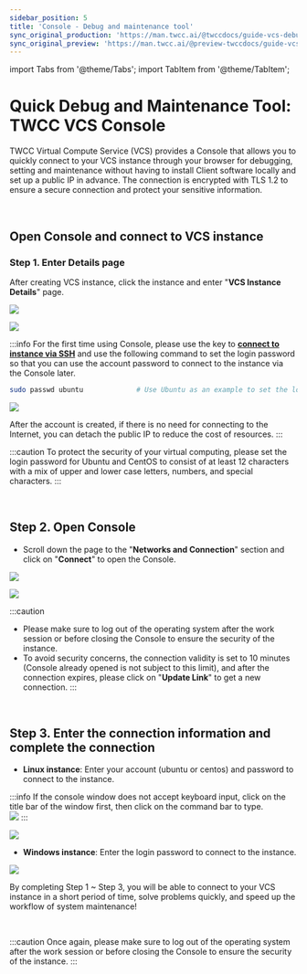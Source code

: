 ```yaml
---
sidebar_position: 5
title: 'Console - Debug and maintenance tool'
sync_original_production: 'https://man.twcc.ai/@twccdocs/guide-vcs-debug-tool-console-en' 
sync_original_preview: 'https://man.twcc.ai/@preview-twccdocs/guide-vcs-debug-tool-console-en' 
---
```


import Tabs from '@theme/Tabs';
import TabItem from '@theme/TabItem';

# Quick Debug and Maintenance Tool: TWCC VCS Console

TWCC Virtual Compute Service (VCS) provides a Console that allows you to quickly connect to your VCS instance through your browser for debugging, setting and maintenance without having to install Client software locally and set up a public IP in advance. The connection is encrypted with TLS 1.2 to ensure a secure connection and protect your sensitive information.

<br/>

## Open Console and connect to VCS instance

### Step 1. Enter Details page

After creating VCS instance, click the instance and enter "**VCS Instance Details**" page.

![](https://cos.twcc.ai/SYS-MANUAL/uploads/upload_8b971dc1af91154b8a8492411b5fe6d7.png)

![](https://cos.twcc.ai/SYS-MANUAL/uploads/upload_db9d8f9e2f69436f3cfc1d1de1b38f4f.png)

:::info
For the first time using Console, please use the key to [**connect to instance via SSH**](https://man.twcc.vip/en/docs/vcs/user-guides/connection/linux/from-windows) and use the following command to set the login password so that you can use the account password to connect to the instance via the Console later.

```bash
sudo passwd ubuntu             # Use Ubuntu as an example to set the login password
```

![](https://cos.twcc.ai/SYS-MANUAL/uploads/upload_a8dc2923f95519849ab536fc51f9a3e7.png)

After the account is created, if there is no need for connecting to the Internet, you can detach the public IP to reduce the cost of resources.
:::

:::caution
To protect the security of your virtual computing, please set the login password for Ubuntu and CentOS to consist of at least 12 characters with a mix of upper and lower case letters, numbers, and special characters.
:::

<br/>

## Step 2. Open Console

- Scroll down the page to the "**Networks and Connection**" section and click on "**Connect**" to open the Console.

![](https://cos.twcc.ai/SYS-MANUAL/uploads/upload_ab961195932f688d806b1f86c871ebaa.png)

![](https://cos.twcc.ai/SYS-MANUAL/uploads/upload_f6eb6c85931b67d7df3cc9b4f33cd494.png)

:::caution
- Please make sure to log out of the operating system after the work session or before closing the Console to ensure the security of the instance.
- To avoid security concerns, the connection validity is set to 10 minutes (Console already opened is not subject to this limit), and after the connection expires, please click on "**Update Link**" to get a new connection.
:::

<br/>

## Step 3. Enter the connection information and complete the connection

- **Linux instance**: Enter your account (ubuntu or centos) and password to connect to the instance.

:::info
If the console window does not accept keyboard input, click on the title bar of the window first, then click on the command bar to type.<br/>
![](https://cos.twcc.ai/SYS-MANUAL/uploads/upload_ad36eed070250abf714112818f6bcea0.gif)
:::

![](https://cos.twcc.ai/SYS-MANUAL/uploads/upload_8522546062af0abbc44e3a9aa49caf90.png)

- **Windows instance**: Enter the login password to connect to the instance.

![](https://cos.twcc.ai/SYS-MANUAL/uploads/upload_d89ac98795067d2f8228480c0f689a21.png)

By completing Step 1 ~ Step 3, you will be able to connect to your VCS instance in a short period of time, solve problems quickly, and speed up the workflow of system maintenance!

<br/>

:::caution
Once again, please make sure to log out of the operating system after the work session or before closing the Console to ensure the security of the instance.
:::